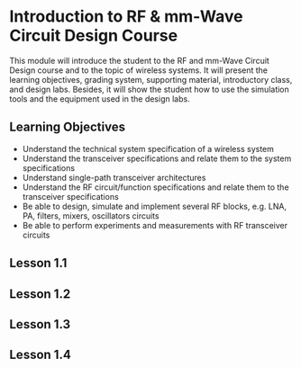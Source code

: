 # Introduction to RF & mm-Wave Circuit Design Course


This module will introduce the student to the RF and mm-Wave Circuit Design course and to the topic of wireless systems. It will present the learning objectives, grading system, supporting material, introductory class, and design labs. Besides, it will show the student how to use the simulation tools and the equipment used in the design labs.

## Learning Objectives

- Understand the technical system specification of a wireless system
- Understand the transceiver specifications and relate them to the system specifications
- Understand single-path transceiver architectures
- Understand the RF circuit/function specifications and relate them to the transceiver specifications
- Be able to design, simulate and implement several RF blocks, e.g. LNA, PA, filters, mixers, oscillators circuits
- Be able to perform experiments and measurements with RF transceiver circuits

## Lesson 1.1

## Lesson 1.2

## Lesson 1.3

## Lesson 1.4
